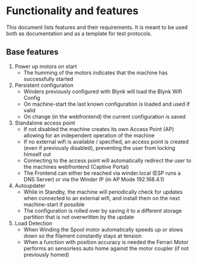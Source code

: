 # Functionality and features
This document lists features and their requirements. It is meant to be used both as documentation and as a template for test protocols.

## Base features
1. Power up motors on start
	- The humming of the motors indicates that the machine has successfully started
2. Persistent configuration
	- Winders previously configured with Blynk will load the Blynk Wifi Config
    - On machine-start the last known configuration is loaded and used if valid
	- On change (in the webfrontend) the current configuration is saved
3. Standalone access point
	- If not disabled the machine creates its own Access Point (AP) allowing for an independent operation of the machine
	- If no external wifi is available / specified, an access point is created (even if previously disabled), preventing the user from locking himself out
	- Connecting to the access point will automatically redirect the user to the machines webfrontend (Captive Portal)
	- The Frontend can either be reached via winder.local (ESP runs a DNS Server) or via the Winder IP (in AP Mode 192.168.4.1)
4. Autoupdater
	- While in Standby, the machine will periodically check for updates when connected to an external wifi, and install them on the next machine-start if possible
	- The configuration is rolled over by saving it to a different storage partition that is not overwritten by the update
5. Load Detection
	- When Winding the Spool motor automatically speeds up or slows down so the filament constantly stays at tension
	- When a function with position accuracy is needed the Ferrari Motor performs an sensorless auto home against the motor coupler (if not previously homed)
